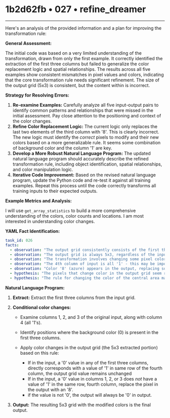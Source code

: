 # 1b2d62fb • 027 • refine_dreamer

---
Here's an analysis of the provided information and a plan for improving the transformation rule:

**General Assessment:**

The initial code was based on a very limited understanding of the transformation, drawn from only the first example. It correctly identified the extraction of the first three columns but failed to generalize the color replacement logic and spatial relationships. The results across all five examples show consistent mismatches in pixel values and colors, indicating that the core transformation rule needs significant refinement. The size of the output grid (5x3) is consistent, but the content within is incorrect.

**Strategy for Resolving Errors:**

1.  **Re-examine Examples:** Carefully analyze all five input-output pairs to identify common patterns and relationships that were missed in the initial assessment. Pay close attention to the positioning and context of the color changes.
2.  **Refine Color Replacement Logic:** The current logic only replaces the last two elements of the third column with '8'. This is clearly incorrect. The new logic must identify the *correct* pixels to modify and their new colors based on a more generalizable rule. It seems some combination of background color and the column '1' are key.
3.  **Develop a More Robust Natural Language Program:** The updated natural language program should accurately describe the refined transformation rule, including object identification, spatial relationships, and color manipulation logic.
4.  **Iterative Code Improvement:** Based on the revised natural language program, update the Python code and re-test it against all training examples. Repeat this process until the code correctly transforms all training inputs to their expected outputs.

**Example Metrics and Analysis:**

I will use `get_array_statistics` to build a more comprehensive understanding of the colors, color counts and locations. I am most interested in understanding color changes.

**YAML Fact Identification:**

```yaml
task_id: 026
facts:
  - observation: "The output grid consistently consists of the first three columns of the input grid."
  - observation: "The output grid is always 5x3, regardless of the input grid's dimensions."
  - observation: "The transformation involves changing some pixel colors within the extracted three columns."
  - observation: "The 4th column of input is all '1' - this may be important."
  - observation: "Color '8' (azure) appears in the output, replacing some original colors."
  - hypothesis: "The pixels that change color in the output grid seem related to existing elements in the input columns."
  - hypothesis: "The rule for changing the color of the central area may involve the presence, absence, or location of the value 0 in input."
```

**Natural Language Program:**

1.  **Extract:** Extract the first three columns from the input grid.
2.  **Conditional color changes:**
    *   Examine columns 1, 2, and 3 of the original input, along with column 4 (all '1's).
    *   Identify positions where the background color (0) is present in the first three columns.
    *   Apply color changes in the output grid (the 5x3 extracted portion) based on this rule:

        * If in the input, a '0' value in any of the first three columns, directly corresponds with a value of '1' in same row of the fourth column, the output grid value remains unchanged
        * If in the input, a '0' value in columns 1, 2, or 3 does *not* have a value of '1' in the same row, fourth column, replace the pixel in the output with an '8'.
        * if the value is not '0', the output will always be '0' in output.

3.  **Output:** The resulting 5x3 grid with the modified colors is the final output.

